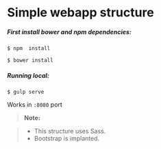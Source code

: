 # Simple webapp structure

##### First install bower and npm dependencies:

```
$ npm  install
```

```
$ bower install
```

##### Running local:

```
$ gulp serve
```

Works in ```:8080``` port

> **Note:**

> - This structure uses Sass.
> - Bootstrap is implanted.
